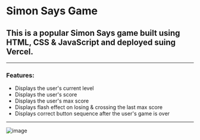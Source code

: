 # Simon Says Game

## This is a popular Simon Says game built using HTML, CSS & JavaScript and deployed suing Vercel.
---

### Features:
- Displays the user's current level
- Displays the user's score
- Displays the user's max score
- Displays flash effect on losing & crossing the last max score
- Displays correct button sequence after the user's game is over
---

![image](https://github.com/user-attachments/assets/06ec3a0f-4cc1-4889-b58e-7a11c8e707f1)


